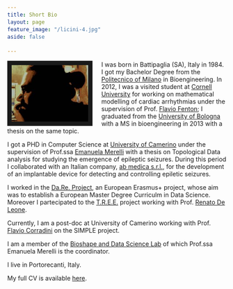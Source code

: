```yaml
---
title: Short Bio
layout: page
feature_image: "/licini-4.jpg"
aside: false

---
```




<img src="/marco_copia.jpg" style="width:35%; border:10px solid; margin-right: 20px" align="left">


I was born in Battipaglia (SA), Italy in 1984. I got my Bachelor Degree from the [Politecnico of Milano](https://polimi.it) in Bioengineering.
In 2012, I was a visited student at [Cornell University](http://cornell.edu) for working on mathematical modelling of cardiac arrhythmias under the supervision of Prof. [Flavio Fenton](https://thevirtualheart.org/intro.html); I graduated from the [University of Bologna](https://www.unibo.it) with a MS in bioengineering in 2013 with a thesis on the same topic.

I got a PHD in Computer Science at [University of Camerino](https://computerscience.unicam.it) under the supervision of Prof.ssa [Emanuela Merelli](http://www.emanuelamerelli.eu) with a thesis on Topological Data analysis for studying the emergence of epileptic seizures.
During this period I collaborated with an Italian company, [ab medica s.r.l.](http://abmedica.it), for the development of an implantable device for detecting and controlling epiletic seizures.

I worked in the [Da.Re. Project](http://dare-project.eu), an European Erasmus+ project, whose aim was to establish a European Master Degree Curriculm in Data Science. Moreover I partecipated to the [T.R.E.E.](https://opencoesione.gov.it/it/progetti/5ma10458/) project working with Prof. [Renato De Leone](http://www.unicam.it/~renato.deleone).

Currently, I am a post-doc at University of Camerino working with Prof. [Flavio Corradini](https://www.cs.unicam.it/corradini/) on the SIMPLE project.

I am a member of the [Bioshape and Data Science Lab](http://www.emanuelamerelli.eu/bigdata/doku.php) of which Prof.ssa Emanuela Merelli is the coordinator. 

I live in Portorecanti, Italy.



My full CV is available [here](Piangerelli_cv_en.pdf).


<!--{% include icon.html id="twitter" title="twitter" %} {% include icon.html id="linkedin" title="twitter" %}-->


<!-- Global site tag (gtag.js) - Google Analytics -->
<script async src="https://www.googletagmanager.com/gtag/js?id=UA-148503736-1"></script>
<script>
  window.dataLayer = window.dataLayer || [];
  function gtag(){dataLayer.push(arguments);}
  gtag('js', new Date());

  gtag('config', 'UA-148503736-1');
</script>
